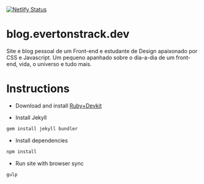 [![Netlify Status](https://api.netlify.com/api/v1/badges/65b1a2f7-1fb5-4b36-9214-0b77d05484cd/deploy-status)](https://app.netlify.com/sites/evertonstrack/deploys)

# blog.evertonstrack.dev
Site e blog pessoal de um Front-end e estudante de Design apaixonado por CSS e Javascript. Um pequeno apanhado sobre o dia-a-dia de um front-end, vida, o universo e tudo mais.

# Instructions

- Download and install [Ruby+Devkit](https://rubyinstaller.org/downloads/)

- Install Jekyll

```javascript
gem install jekyll bundler
```

- Install dependencies
```javascript
npm install
```

- Run site with browser sync
```javascript
gulp
```
